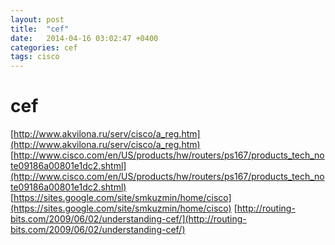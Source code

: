 ```yaml
---
layout: post
title:  "cef"
date:   2014-04-16 03:02:47 +0400
categories: cef
tags: cisco
---
```


# cef
[http://www.akvilona.ru/serv/cisco/a_reg.htm](http://www.akvilona.ru/serv/cisco/a_reg.htm)
[http://www.cisco.com/en/US/products/hw/routers/ps167/products_tech_note09186a00801e1dc2.shtml](http://www.cisco.com/en/US/products/hw/routers/ps167/products_tech_note09186a00801e1dc2.shtml)
[https://sites.google.com/site/smkuzmin/home/cisco](https://sites.google.com/site/smkuzmin/home/cisco)
[http://routing-bits.com/2009/06/02/understanding-cef/](http://routing-bits.com/2009/06/02/understanding-cef/)